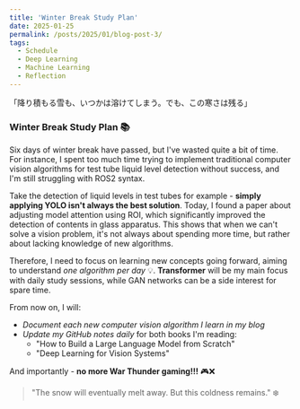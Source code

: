 ```yaml
---
title: 'Winter Break Study Plan'
date: 2025-01-25
permalink: /posts/2025/01/blog-post-3/
tags:
  - Schedule
  - Deep Learning
  - Machine Learning
  - Reflection
---
```


「降り積もる雪も、いつかは溶けてしまう。でも、この寒さは残る」

### **Winter Break Study Plan** 📚

Six days of winter break have passed, but I've wasted quite a bit of time. For instance, I spent too much time trying to implement traditional computer vision algorithms for test tube liquid level detection without success, and I'm still struggling with ROS2 syntax.

Take the detection of liquid levels in test tubes for example - **simply applying YOLO isn't always the best solution**. Today, I found a paper about adjusting model attention using ROI, which significantly improved the detection of contents in glass apparatus. This shows that when we can't solve a vision problem, it's not always about spending more time, but rather about lacking knowledge of new algorithms.

Therefore, I need to focus on learning new concepts going forward, aiming to understand *one algorithm per day* 💡. **Transformer** will be my main focus with daily study sessions, while GAN networks can be a side interest for spare time.

From now on, I will:
- *Document each new computer vision algorithm I learn in my blog* 
- *Update my GitHub notes daily* for both books I'm reading:
  - "How to Build a Large Language Model from Scratch" 
  - "Deep Learning for Vision Systems"

And importantly - **no more War Thunder gaming!!!** 🎮❌

> "The snow will eventually melt away. But this coldness remains." ❄️

